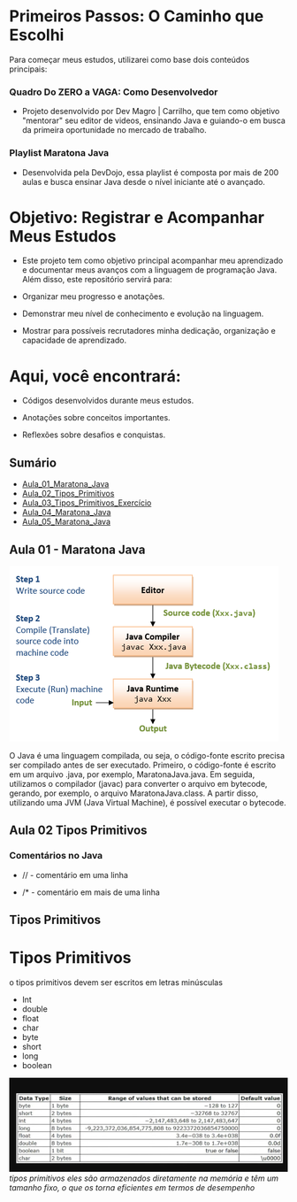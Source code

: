 # Primeiros Passos: O Caminho que Escolhi

Para começar meus estudos, utilizarei como base dois conteúdos principais:

### Quadro Do ZERO a VAGA: Como Desenvolvedor
* Projeto desenvolvido por Dev Magro | Carrilho, que tem como objetivo "mentorar" seu editor de videos, ensinando Java e guiando-o em busca da primeira oportunidade no mercado de trabalho.

### Playlist Maratona Java
* Desenvolvida pela DevDojo, essa playlist é composta por mais de 200 aulas e busca ensinar Java desde o nível iniciante até o avançado.


# Objetivo: Registrar e Acompanhar Meus Estudos

* Este projeto tem como objetivo principal acompanhar meu aprendizado e documentar meus avanços com a linguagem de programação Java. Além disso, este repositório servirá para:

* Organizar meu progresso e anotações.

* Demonstrar meu nível de conhecimento e evolução na linguagem.

* Mostrar para possíveis recrutadores minha dedicação, organização e capacidade de aprendizado.

# Aqui, você encontrará:

* Códigos desenvolvidos durante meus estudos.

* Anotações sobre conceitos importantes.

* Reflexões sobre desafios e conquistas.

## Sumário
- [Aula_01_Maratona_Java](#Aula-01-Maratona-Java)
- [Aula_02_Tipos_Primitivos](#Aula-02-Tipos-Primitivos)
- [Aula_03_Tipos_Primitivos_Exercício](#Aula-03-Tipos-Primitivos-Exercício)
- [Aula_04_Maratona_Java](#Aula-04-Maratona-Java)
- [Aula_05_Maratona_Java](#Aula-05-Maratona-Java)




## Aula 01 - Maratona Java 
![img_1.png](img_1.png)

O Java é uma linguagem compilada, ou seja, o código-fonte escrito precisa ser compilado antes de ser executado.
Primeiro, o código-fonte é escrito em um arquivo .java, por exemplo, MaratonaJava.java. Em seguida, utilizamos o compilador (javac) para converter o arquivo em bytecode, gerando, por exemplo, o arquivo MaratonaJava.class. A partir disso, utilizando uma JVM (Java Virtual Machine), é possível executar o bytecode.

## Aula 02 Tipos Primitivos

### **Comentários no Java**

- // - comentário em uma linha

- /*  - comentário em mais de uma linha

## Tipos Primitivos 
# Tipos Primitivos

o tipos primitivos devem ser escritos em letras minúsculas

- Int
- double
- float
- char
- byte
- short
- long
- boolean

![img_2.png](img_2.png)
*tipos primitivos eles são armazenados diretamente na memória e têm um tamanho fixo, 
o que os torna eficientes em termos de desempenho*

